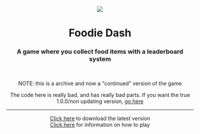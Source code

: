 <div align="center">
    <img src="https://cdn.lncvrt.xyz/foodiedash/icon.png"/>
    <h1>Foodie Dash</h1>
    <h3>A game where you collect food items with a leaderboard system</h3>
    <br/>
    <p>NOTE: this is a archive and now a "continued" version of the game</p>
    <p>The code here is really bad, and has really bad parts. If you want the true 1.0.0/non updating version, <a href="https://github.com/Lncvrt/Foodie-Archive/releases/tag/true-1.0.0">go here</a></p>
</div>

---

<div align="center">
    <a href="https://github.com/Lncvrt/Foodie-Archive/releases/latest/download/Foodie-Dash.exe">Click here</a> to download the latest version
    <br/>
    <a href="https://cdn.lncvrt.xyz/foodiedash/Foodie%20Dash%20Information.pdf">Click here</a> for information on how to play
</div>